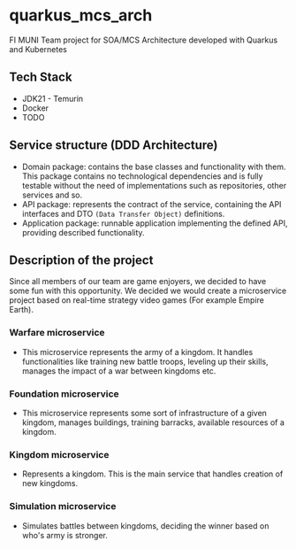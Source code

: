 # quarkus_mcs_arch
FI MUNI Team project for SOA/MCS Architecture developed with Quarkus and Kubernetes

## Tech Stack
- JDK21 - Temurin
- Docker
- TODO

## Service structure (DDD Architecture)
- Domain package: contains the base classes and functionality with them. This package 
contains no technological dependencies and is fully testable without the need of 
implementations such as repositories, other services and so.
- API package: represents the contract of the service, containing the API interfaces 
and DTO `(Data Transfer Object)` definitions.
- Application package: runnable application implementing the defined API, providing 
described functionality.

## Description of the project
Since all members of our team are game enjoyers, we decided to have some fun with this opportunity. We decided we would create a microservice project based on real-time strategy video games (For example Empire Earth).
### Warfare microservice
- This microservice represents the army of a kingdom. It handles functionalities like training new battle troops, leveling up their skills, manages the impact of a war between kingdoms etc.
### Foundation microservice
- This microservice represents some sort of infrastructure of a given kingdom, manages buildings, training barracks, available resources of a kingdom.
### Kingdom microservice
- Represents a kingdom. This is the main service that handles creation of new kingdoms.
### Simulation microservice
- Simulates battles between kingdoms, deciding the winner based on who's army is stronger.
